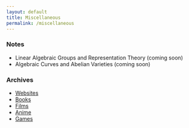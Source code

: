 ```yaml
---
layout: default
title: Miscellaneous
permalink: /miscellaneous
---
```



### Notes
- Linear Algebraic Groups and Representation Theory (coming soon)
- Algebraic Curves and Abelian Varieties (coming soon)

### Archives
- [Websites](/blog/websites)
- [Books](/blog/books)
- [Films](/blog/films)
- [Anime](/blog/anime)
- [Games](/blog/games)
